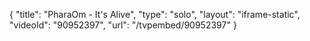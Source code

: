 {
    "title": "PharaOm - It's Alive",
    "type": "solo",
    "layout": "iframe-static",
    "videoId": "90952397",
    "url": "\/tvpembed\/90952397"
}